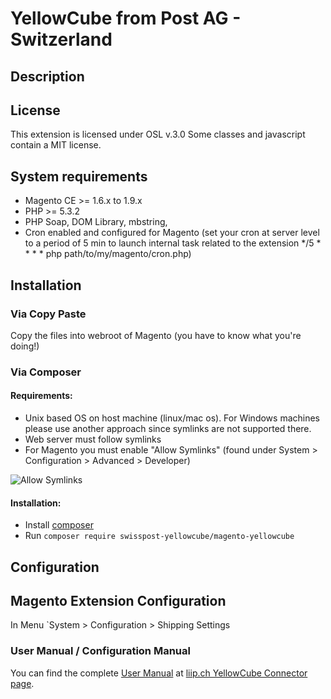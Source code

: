 # YellowCube from Post AG - Switzerland

## Description



## License

This extension is licensed under OSL v.3.0
Some classes and javascript contain a MIT license.

## System requirements

- Magento CE >= 1.6.x to 1.9.x
- PHP >= 5.3.2
- PHP Soap, DOM Library, mbstring,
- Cron enabled and configured for Magento (set your cron at server level to a period of 5 min to launch internal task related to the extension
*/5 * * * * php path/to/my/magento/cron.php)


## Installation

### Via Copy Paste

Copy the files into webroot of Magento (you have to know what you're doing!)

### Via Composer

#### Requirements:
  * Unix based OS on host machine (linux/mac os). For Windows machines please use another approach since symlinks are not supported there.
  * Web server must follow symlinks
  * For Magento you must enable "Allow Symlinks" (found under System > Configuration > Advanced > Developer)

![Allow Symlinks](https://f.cloud.github.com/assets/1337461/43324/820d4d96-567f-11e2-947a-167bf76db33f.png)

#### Installation:

- Install [composer](http://getcomposer.org/download/)
- Run `composer require swisspost-yellowcube/magento-yellowcube`


## Configuration

## Magento Extension Configuration

In Menu `System > Configuration > Shipping Settings

### User Manual / Configuration Manual
You can find the complete [User Manual](https://www.liip.ch/en/yellowcube-connector) at [liip.ch YellowCube Connector page](https://www.liip.ch/en/yellowcube-connector).

